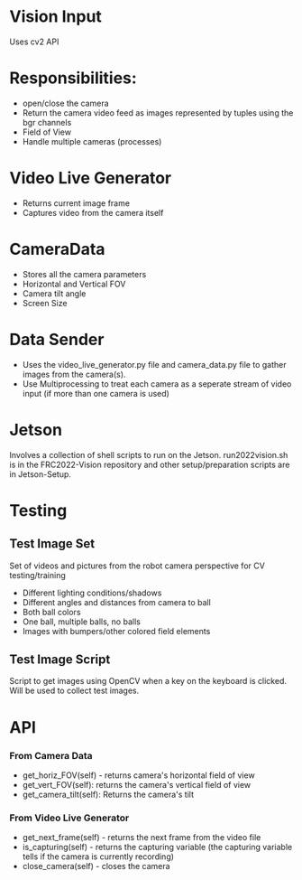 # Vision Input
Uses cv2 API

# Responsibilities:
* open/close the camera
* Return the camera video feed as images represented by tuples using the bgr channels
* Field of View
* Handle multiple cameras (processes)

# Video Live Generator
* Returns current image frame 
* Captures video from the camera itself

# CameraData
* Stores all the camera parameters
* Horizontal and Vertical FOV
* Camera tilt angle
* Screen Size 

# Data Sender
* Uses the video_live_generator.py file and camera_data.py file to gather images from the camera(s).
* Use Multiprocessing to treat each camera as a seperate stream of video input (if more than one camera is used)

# Jetson

Involves a collection of shell scripts to run on the Jetson. run2022vision.sh is in the FRC2022-Vision repository and other setup/preparation scripts are in Jetson-Setup.

# Testing
## Test Image Set

Set of videos and pictures from the robot camera perspective for CV testing/training

* Different lighting conditions/shadows
* Different angles and distances from camera to ball
* Both ball colors
* One ball, multiple balls, no balls
* Images with bumpers/other colored field elements

## Test Image Script

Script to get images using OpenCV when a key on the keyboard is clicked. Will be used to collect test images.

# API
### From Camera Data
* get_horiz_FOV(self) - returns camera's horizontal field of view
* get_vert_FOV(self): returns the camera's vertical field of view
* get_camera_tilt(self): Returns the camera's tilt

### From Video Live Generator
* get_next_frame(self) - returns the next frame from the video file
* is_capturing(self) - returns the capturing variable (the capturing variable tells if the camera is currently recording)
* close_camera(self) - closes the camera